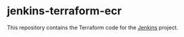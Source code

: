 # jenkins-terraform-ecr

This repository contains the Terraform code for the [Jenkins](https://github.com/terraform-aws-modules/terraform-aws-ecr) project.


